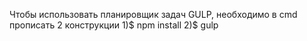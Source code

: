Чтобы использовать планировщик задач GULP, необходимо в cmd прописать 2 конструкции 1)$ npm install 2)$ gulp 

